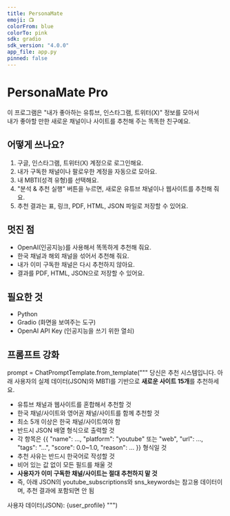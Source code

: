 ```yaml
---
title: PersonaMate
emoji: 📺
colorFrom: blue
colorTo: pink
sdk: gradio
sdk_version: "4.0.0"
app_file: app.py
pinned: false
---
```


# PersonaMate Pro

이 프로그램은 "내가 좋아하는 유튜브, 인스타그램, 트위터(X)" 정보를 모아서  
내가 좋아할 만한 새로운 채널이나 사이트를 추천해 주는 똑똑한 친구예요.

## 어떻게 쓰나요?
1. 구글, 인스타그램, 트위터(X) 계정으로 로그인해요.
2. 내가 구독한 채널이나 팔로우한 계정을 자동으로 모아요.
3. 내 MBTI(성격 유형)를 선택해요.
4. "분석 & 추천 실행" 버튼을 누르면, 새로운 유튜브 채널이나 웹사이트를 추천해 줘요.
5. 추천 결과는 표, 링크, PDF, HTML, JSON 파일로 저장할 수 있어요.

## 멋진 점
- OpenAI(인공지능)를 사용해서 똑똑하게 추천해 줘요.
- 한국 채널과 해외 채널을 섞어서 추천해 줘요.
- 내가 이미 구독한 채널은 다시 추천하지 않아요.
- 결과를 PDF, HTML, JSON으로 저장할 수 있어요.

## 필요한 것
- Python
- Gradio (화면을 보여주는 도구)
- OpenAI API Key (인공지능을 쓰기 위한 열쇠)

## 프롬프트 강화
prompt = ChatPromptTemplate.from_template("""
당신은 추천 시스템입니다.
아래 사용자의 실제 데이터(JSON)와 MBTI를 기반으로 **새로운 사이트 15개**를 추천하세요.
- 유튜브 채널과 웹사이트를 혼합해서 추천할 것
- 한국 채널/사이트와 영어권 채널/사이트를 함께 추천할 것
- 최소 5개 이상은 한국 채널/사이트여야 함
- 반드시 JSON 배열 형식으로 출력할 것
- 각 항목은 {{ "name": ..., "platform": "youtube" 또는 "web", "url": ..., "tags": "...", "score": 0.0~1.0, "reason": ... }} 형식일 것
- 추천 사유는 반드시 한국어로 작성할 것
- 비어 있는 값 없이 모든 필드를 채울 것
- **사용자가 이미 구독한 채널/사이트는 절대 추천하지 말 것**
- 즉, 아래 JSON의 youtube_subscriptions와 sns_keywords는 참고용 데이터이며, 추천 결과에 포함되면 안 됨

사용자 데이터(JSON):
{user_profile}
""")
